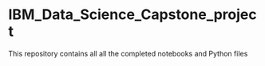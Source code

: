 # IBM_Data_Science_Capstone_project
This repository contains all all the completed notebooks and Python files
